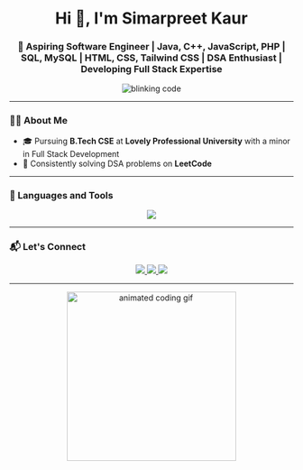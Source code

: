 <h1 align="center">Hi 👋, I'm Simarpreet Kaur</h1>
<h3 align="center">🚀 Aspiring Software Engineer | Java, C++, JavaScript, PHP | SQL, MySQL | HTML, CSS, Tailwind CSS | DSA Enthusiast | Developing Full Stack Expertise</h3>

<p align="center">
  <img src="https://readme-typing-svg.herokuapp.com?font=Fira+Code&duration=2000&pause=500&color=FFB6C1&center=true&vCenter=true&width=600&lines=while(true)+%7B+learn();+improve();+%7D" alt="blinking code" />
</p>

---

### 🧑‍💻 About Me

- 🎓 Pursuing **B.Tech CSE** at **Lovely Professional University** with a minor in Full Stack Development  
- 🎯 Consistently solving DSA problems on **LeetCode**   

---

### 🚀 Languages and Tools

<p align="center">
  <img src="https://skillicons.dev/icons?i=java,cpp,js,php,html,css,tailwind,bootstrap,mysql,git,github,vscode,linux" />
</p>

---

### 📬 Let's Connect

<p align="center">
  <a href="https://www.linkedin.com/in/simar0498" target="_blank">
    <img src="https://img.shields.io/badge/LinkedIn-blue?style=for-the-badge&logo=linkedin" />
  </a>
  <a href="mailto:simarsandhu0498@gmail.com">
    <img src="https://img.shields.io/badge/Gmail-red?style=for-the-badge&logo=gmail&logoColor=white" />
  </a>
  <a href="https://leetcode.com/u/Simarpreet2005/" target="_blank">
    <img src="https://img.shields.io/badge/LeetCode-orange?style=for-the-badge&logo=leetcode&logoColor=white" />
  </a>
</p>

---

<p align="center">
  <img src="https://i.gifer.com/origin/bc/bca56ffe4a6e2910237482982aa856fe_w200.webp" width="300" alt="animated coding gif" />
</p>
